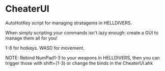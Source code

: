 # CheaterUI
AutoHotKey script for managing stratagems in HELLDIVERS.

When simply scripting your commands isn't lazy enough: create a GUI to manage them all for you!

1-8 for hotkeys.
WASD for movement. 

NOTE: Rebind NumPad1-3 to your weapons in HELLDIVERS, then you can trigger those with shift+(1-3) or change the binds in the CheaterUI.ahk
